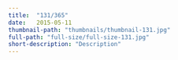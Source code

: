 ```yaml
---
title:  "131/365"
date:   2015-05-11
thumbnail-path: "thumbnails/thumbnail-131.jpg"
full-path: "full-size/full-size-131.jpg"
short-description: "Description"
---
```

